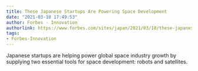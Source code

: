 ```yaml
---
title: These Japanese Startups Are Powering Space Development
date: "2021-03-18 17:49:53"
author: Forbes - Innovation
authorlink: https://www.forbes.com/sites/japan/2021/03/18/these-japanese-startups-are-powering-space-development/
tags:
- Forbes-Innovation
---
```

Japanese startups are helping power global space industry growth by supplying two essential tools for space development: robots and satellites.